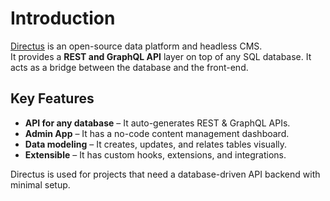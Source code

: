 # Introduction

[Directus](https://directus.io/) is an open-source data platform and headless CMS.  
It provides a **REST and GraphQL API** layer on top of any SQL database. It acts as a bridge between the database and the front-end.

## Key Features

- **API for any database** – It auto-generates REST & GraphQL APIs.
- **Admin App** – It has a no-code content management dashboard.
- **Data modeling** – It creates, updates, and relates tables visually.
- **Extensible** – It has custom hooks, extensions, and integrations.

Directus is used for projects that need a database-driven API backend with minimal setup.
